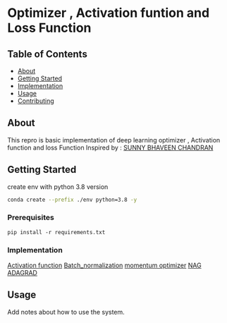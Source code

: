 # Optimizer , Activation funtion and Loss Function 

## Table of Contents

- [About](#about)
- [Getting Started](#getting_started)
- [Implementation](#implementation-a-name--implementationa)
- [Usage](#usage)
- [Contributing](../CONTRIBUTING.md)

## About <a name = "about"></a>
This repro is basic implementation of deep learning optimizer , Activation function and loss Function
Inspired by :
[SUNNY BHAVEEN CHANDRAN](https://github.com/c17hawke)

## Getting Started <a name = "getting_started"></a>
 
create env with python 3.8 version

```bash
conda create --prefix ./env python=3.8 -y
```
### Prerequisites


```
pip install -r requirements.txt
```

### Implementation <a name = "implementation"></a>

[Activation function](https://nbviewer.org/github/pk1308/Activations-Loss---Fast-Optimizers/blob/main/Activation%20function/activation%20functiom.ipynb)
[Batch_normalization](https://nbviewer.org/github/pk1308/Activations-Loss---Fast-Optimizers/blob/455aa23957119ecda2ccfc1e6096f804934c7b96/Batch_noramlization/Batch_normalisation.ipynb)
[momentum optimizer](https://nbviewer.org/github/pk1308/Activations-Loss---Fast-Optimizers/blob/9c6389ec79ff96f96ea34a5462275617052ad57c/optimizer/momentum_optimizer.ipynb)
[NAG](https://nbviewer.org/github//pk1308/Activations-Loss---Fast-Optimizers/blob/59813470c066193ac3c7e94698630aa1fb21038d/optimizer/NAG.ipynb)
[ADAGRAD](https://nbviewer.org/github/pk1308/Activations-Loss---Fast-Optimizers/blob/main/optimizer/Adagrad.ipynb)


## Usage <a name = "usage"></a>

Add notes about how to use the system.
